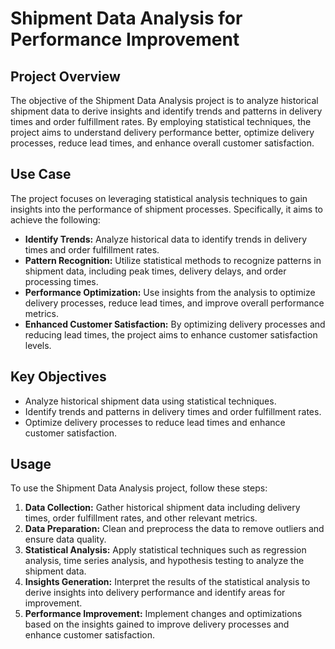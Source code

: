 # Shipment Data Analysis for Performance Improvement

## Project Overview

The objective of the Shipment Data Analysis project is to analyze historical shipment data to derive insights and identify trends and patterns in delivery times and order fulfillment rates. By employing statistical techniques, the project aims to understand delivery performance better, optimize delivery processes, reduce lead times, and enhance overall customer satisfaction.

## Use Case

The project focuses on leveraging statistical analysis techniques to gain insights into the performance of shipment processes. Specifically, it aims to achieve the following:

- **Identify Trends:** Analyze historical data to identify trends in delivery times and order fulfillment rates.
- **Pattern Recognition:** Utilize statistical methods to recognize patterns in shipment data, including peak times, delivery delays, and order processing times.
- **Performance Optimization:** Use insights from the analysis to optimize delivery processes, reduce lead times, and improve overall performance metrics.
- **Enhanced Customer Satisfaction:** By optimizing delivery processes and reducing lead times, the project aims to enhance customer satisfaction levels.

## Key Objectives

- Analyze historical shipment data using statistical techniques.
- Identify trends and patterns in delivery times and order fulfillment rates.
- Optimize delivery processes to reduce lead times and enhance customer satisfaction.

## Usage

To use the Shipment Data Analysis project, follow these steps:

1. **Data Collection:** Gather historical shipment data including delivery times, order fulfillment rates, and other relevant metrics.
2. **Data Preparation:** Clean and preprocess the data to remove outliers and ensure data quality.
3. **Statistical Analysis:** Apply statistical techniques such as regression analysis, time series analysis, and hypothesis testing to analyze the shipment data.
4. **Insights Generation:** Interpret the results of the statistical analysis to derive insights into delivery performance and identify areas for improvement.
5. **Performance Improvement:** Implement changes and optimizations based on the insights gained to improve delivery processes and enhance customer satisfaction.
